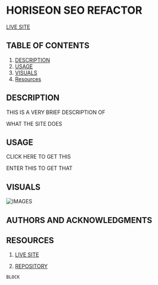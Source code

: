 # HORISEON SEO REFACTOR

[LIVE SITE](HTTPS://WWW.GOOGLE.COM)

## TABLE OF CONTENTS

1. [DESCRIPTION](#description)
2. [USAGE](#USAGE)
3. [VISUALS](#visuals)
4. [Resources](#resources)

## DESCRIPTION 
THIS IS A VERY BRIEF DESCRIPTION OF 

WHAT THE SITE DOES
## USAGE 
CLICK HERE TO GET THIS 

ENTER THIS TO GET THAT 

## VISUALS 
![IMAGES](./IMAGES/RUBELS.PNG)

## AUTHORS AND ACKNOWLEDGMENTS

## RESOURCES 
1. [LIVE SITE](https://hreichgelt.github.io/seo-refactor/)

2. [REPOSITORY](https://github.com/Hreichgelt/seo-refactor)

```HTML
BLOCK
```
<!-- make sure that file names match exactly, or the image will be broken in github -->